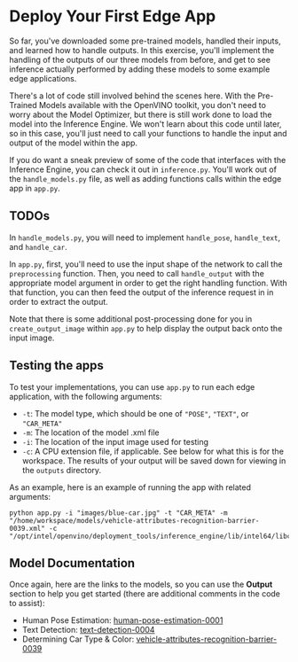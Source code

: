 # Deploy Your First Edge App

So far, you've downloaded some pre-trained models, handled their inputs, and learned how
to handle outputs. In this exercise, you'll implement the handling of the outputs of our three
models from before, and get to see inference actually performed by adding these models
to some example edge applications. 

There's a lot of code still involved behind the scenes here. With the Pre-Trained Models 
available with the OpenVINO toolkit, you don't need to worry about the Model Optimizer, but
there is still work done to load the model into the Inference Engine. We won't learn about 
this code until later, so in this case, you'll just need to call your functions to handle the input
and output of the model within the app.

If you do want a sneak preview of some of the code that interfaces with the Inference Engine,
you can check it out in `inference.py`. You'll work out of the `handle_models.py` file, as 
well as adding functions calls within the edge app in `app.py`.

## TODOs

In `handle_models.py`, you will need to implement `handle_pose`, `handle_text`, and
`handle_car`.

In `app.py`, first, you'll need to use the input shape of the network to call the `preprocessing`
function. Then, you need to call `handle_output` with the appropriate model argument 
in order to get the right handling function. With that function, you can then feed the output
of the inference request in in order to extract the output. 

Note that there is some additional post-processing done for you in `create_output_image`
within `app.py` to help display the output back onto the input image.

## Testing the apps

To test your implementations, you can use `app.py` to run each edge application, with
the following arguments:
- `-t`: The model type,  which should be one of `"POSE"`, `"TEXT"`, or `"CAR_META"`
- `-m`: The location of the model .xml file
- `-i`: The location of the input image used for testing
- `-c`: A CPU extension file, if applicable. See below for what this is for the workspace.
The results of your output will be saved down for viewing in the `outputs` directory.

As an example, here is an example of running the app with related arguments:

```
python app.py -i "images/blue-car.jpg" -t "CAR_META" -m "/home/workspace/models/vehicle-attributes-recognition-barrier-0039.xml" -c "/opt/intel/openvino/deployment_tools/inference_engine/lib/intel64/libcpu_extension_sse4.so"
```

## Model Documentation

Once again, here are the links to the models, so you can use the **Output** section to help
you get started (there are additional comments in the code to assist):

- Human Pose Estimation: [human-pose-estimation-0001](https://docs.openvinotoolkit.org/latest/_models_intel_human_pose_estimation_0001_description_human_pose_estimation_0001.html)
- Text Detection: [text-detection-0004](http://docs.openvinotoolkit.org/latest/_models_intel_text_detection_0004_description_text_detection_0004.html)
- Determining Car Type & Color: [vehicle-attributes-recognition-barrier-0039](https://docs.openvinotoolkit.org/latest/_models_intel_vehicle_attributes_recognition_barrier_0039_description_vehicle_attributes_recognition_barrier_0039.html)

